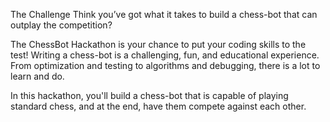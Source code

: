 The Challenge
Think you’ve got what it takes to build a chess-bot that can outplay the competition? 

The ChessBot Hackathon is your chance to put your coding skills to the test! Writing a chess-bot is a challenging, fun, and educational experience. From optimization and testing to algorithms and debugging, there is a lot to learn and do.

In this hackathon, you'll build a chess-bot that is capable of playing standard chess, and at the end, have them compete against each other.
